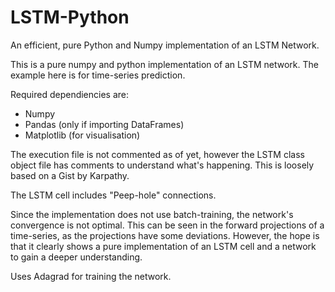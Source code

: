 # LSTM-Python
An efficient, pure Python and Numpy implementation of an LSTM Network.

This is a pure numpy and python implementation of an LSTM network. The example here is for time-series prediction. 

Required dependiencies are:
 - Numpy
 - Pandas (only if importing DataFrames)
 - Matplotlib (for visualisation)
 
The execution file is not commented as of yet, however the LSTM class object file has comments to understand what's happening. This is loosely based on a Gist by Karpathy.

The LSTM cell includes "Peep-hole" connections.

Since the implementation does not use batch-training, the network's convergence is not optimal. This can be seen in the forward projections of a time-series, as the projections have some deviations. However, the hope is that it clearly shows a pure implementation of an LSTM cell and a network to gain a deeper understanding.

Uses Adagrad for training the network.

